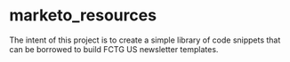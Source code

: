 # marketo_resources
The intent of this project is to create a simple library of code snippets that can be borrowed to build FCTG US newsletter templates.
